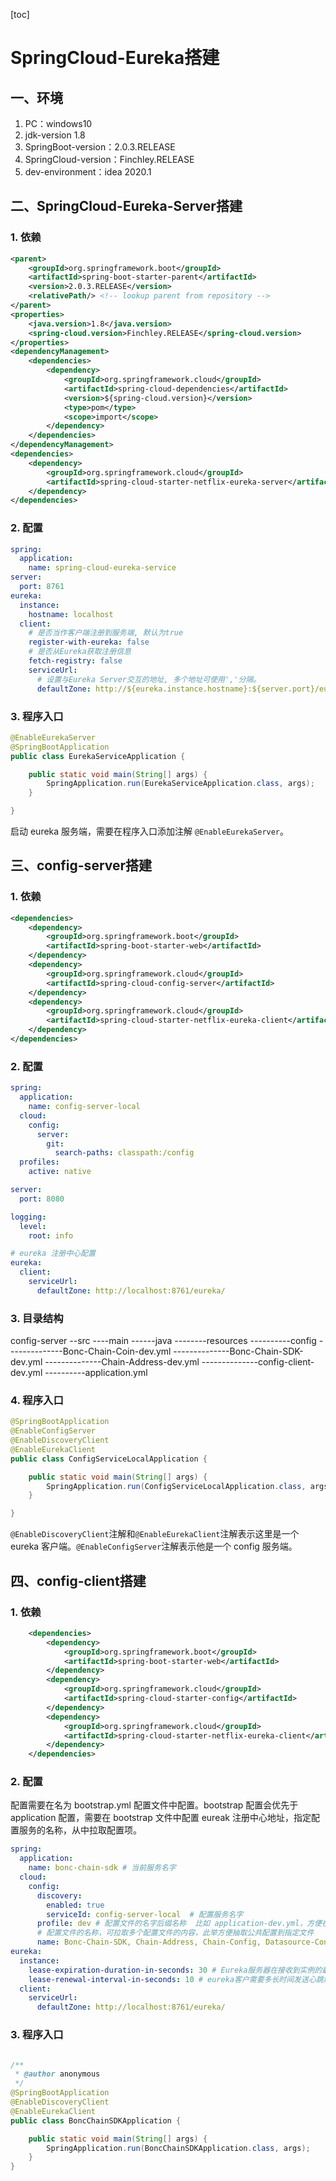[toc]

# SpringCloud-Eureka搭建

## 一、环境

1. PC：windows10
2. jdk-version 1.8
3. SpringBoot-version：2.0.3.RELEASE
4. SpringCloud-version：Finchley.RELEASE
5. dev-environment：idea 2020.1

## 二、SpringCloud-Eureka-Server搭建

### 1. 依赖

```xml
<parent>
    <groupId>org.springframework.boot</groupId>
    <artifactId>spring-boot-starter-parent</artifactId>
    <version>2.0.3.RELEASE</version>
    <relativePath/> <!-- lookup parent from repository -->
</parent>
<properties>
    <java.version>1.8</java.version>
    <spring-cloud.version>Finchley.RELEASE</spring-cloud.version>
</properties>
<dependencyManagement>
    <dependencies>
        <dependency>
            <groupId>org.springframework.cloud</groupId>
            <artifactId>spring-cloud-dependencies</artifactId>
            <version>${spring-cloud.version}</version>
            <type>pom</type>
            <scope>import</scope>
        </dependency>
    </dependencies>
</dependencyManagement>
<dependencies>
    <dependency>
        <groupId>org.springframework.cloud</groupId>
        <artifactId>spring-cloud-starter-netflix-eureka-server</artifactId>
    </dependency>
</dependencies>
```

### 2. 配置

```yml
spring:
  application:
    name: spring-cloud-eureka-service
server:
  port: 8761
eureka:
  instance:
    hostname: localhost
  client:
    # 是否当作客户端注册到服务端, 默认为true
    register-with-eureka: false
    # 是否从Eureka获取注册信息
    fetch-registry: false
    serviceUrl:
      # 设置与Eureka Server交互的地址, 多个地址可使用','分隔。
      defaultZone: http://${eureka.instance.hostname}:${server.port}/eureka/
```

### 3. 程序入口

```java
@EnableEurekaServer
@SpringBootApplication
public class EurekaServiceApplication {

    public static void main(String[] args) {
        SpringApplication.run(EurekaServiceApplication.class, args);
    }

}
```

启动 eureka 服务端，需要在程序入口添加注解 `@EnableEurekaServer`。

## 三、config-server搭建

### 1. 依赖

```xml
<dependencies>
    <dependency>
        <groupId>org.springframework.boot</groupId>
        <artifactId>spring-boot-starter-web</artifactId>
    </dependency>
    <dependency>
        <groupId>org.springframework.cloud</groupId>
        <artifactId>spring-cloud-config-server</artifactId>
    </dependency>
    <dependency>
        <groupId>org.springframework.cloud</groupId>
        <artifactId>spring-cloud-starter-netflix-eureka-client</artifactId>
    </dependency>
</dependencies>
```

### 2. 配置

```yml
spring:
  application:
    name: config-server-local
  cloud:
    config:
      server:
        git:
          search-paths: classpath:/config
  profiles:
    active: native

server:
  port: 8080

logging:
  level:
    root: info

# eureka 注册中心配置
eureka:
  client:
    serviceUrl:
      defaultZone: http://localhost:8761/eureka/
```

### 3. 目录结构

config-server
		--src
		----main
		------java
		--------resources
		----------config
		--------------Bonc-Chain-Coin-dev.yml
		--------------Bonc-Chain-SDK-dev.yml
		--------------Chain-Address-dev.yml
		--------------config-client-dev.yml
		----------application.yml

### 4. 程序入口

```java
@SpringBootApplication
@EnableConfigServer
@EnableDiscoveryClient
@EnableEurekaClient
public class ConfigServiceLocalApplication {

    public static void main(String[] args) {
        SpringApplication.run(ConfigServiceLocalApplication.class, args);
    }

}
```

`@EnableDiscoveryClient`注解和`@EnableEurekaClient`注解表示这里是一个 eureka 客户端。`@EnableConfigServer`注解表示他是一个 config 服务端。

## 四、config-client搭建

### 1. 依赖

```xml
    <dependencies>
        <dependency>
            <groupId>org.springframework.boot</groupId>
            <artifactId>spring-boot-starter-web</artifactId>
        </dependency>
        <dependency>
            <groupId>org.springframework.cloud</groupId>
            <artifactId>spring-cloud-starter-config</artifactId>
        </dependency>
        <dependency>
            <groupId>org.springframework.cloud</groupId>
            <artifactId>spring-cloud-starter-netflix-eureka-client</artifactId>
        </dependency>
    </dependencies>
```

### 2. 配置

配置需要在名为 bootstrap.yml 配置文件中配置。bootstrap 配置会优先于 application 配置，需要在 bootstrap 文件中配置 eureak 注册中心地址，指定配置服务的名称，从中拉取配置项。



```yml
spring:
  application:
    name: bonc-chain-sdk # 当前服务名字
  cloud:
    config:
      discovery:
        enabled: true
        serviceId: config-server-local  # 配置服务名字
      profile: dev # 配置文件的名字后缀名称  比如 application-dev.yml，方便在不同环境使用不同的文件，改一个名字就行了
      # 配置文件的名称，可拉取多个配置文件的内容，此举方便抽取公共配置到指定文件
      name: Bonc-Chain-SDK, Chain-Address, Chain-Config, Datasource-Config, Redis-Config
eureka:
  instance:
    lease-expiration-duration-in-seconds: 30 # Eureka服务器在接收到实例的最后一次发出的心跳后，需要等待多久才可以将此实例删除，默认为90秒
    lease-renewal-interval-in-seconds: 10 # eureka客户需要多长时间发送心跳给eureka服务器，表明它仍然活着,默认为30 秒 . In production, it is probably better to stick with the default, because of internal computations in the server that make assumptions about the lease renewal period.
  client:
    serviceUrl:
      defaultZone: http://localhost:8761/eureka/
```

### 3. 程序入口

```java

/**
 * @author anonymous
 */
@SpringBootApplication
@EnableDiscoveryClient
@EnableEurekaClient
public class BoncChainSDKApplication {

    public static void main(String[] args) {
        SpringApplication.run(BoncChainSDKApplication.class, args);
    }
}
```

